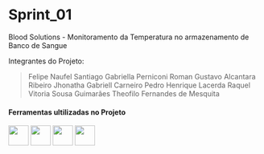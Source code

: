 # Sprint_01

Blood Solutions - Monitoramento da Temperatura no armazenamento de Banco de Sangue

Integrantes do Projeto:
>Felipe Naufel Santiago
>Gabriella Perniconi Roman
>Gustavo Alcantara Ribeiro
>Jhonatha Gabriell Carneiro
>Pedro Henrique Lacerda
>Raquel Vitoria Sousa Guimarães
>Theofilo Fernandes de Mesquita

#### Ferramentas ultilizadas no Projeto
<img src="https://cdn.jsdelivr.net/gh/devicons/devicon/icons/git/git-original.svg" width="40" height="40"/> 
<img src="https://cdn.jsdelivr.net/gh/devicons/devicon/icons/trello/trello-plain.svg" width="40" height="40"/>
<img src="https://cdn.jsdelivr.net/gh/devicons/devicon/icons/figma/figma-original.svg" width="40" height="40" />
<img src="https://cdn.jsdelivr.net/gh/devicons/devicon/icons/vscode/vscode-original.svg" width="40" height="40" />
          
          


          
